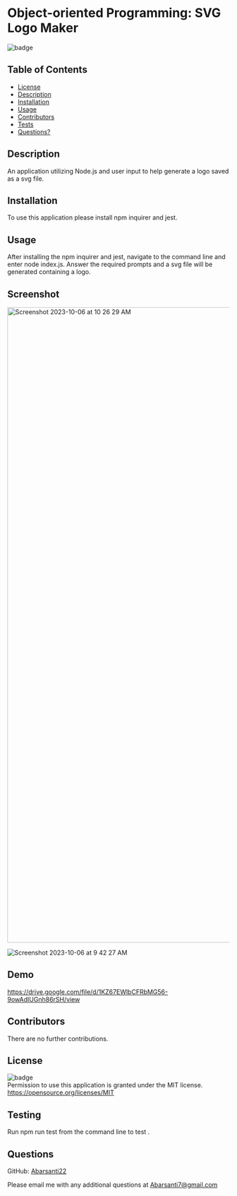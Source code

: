 # Object-oriented Programming: SVG Logo Maker
 
   ![badge](https://img.shields.io/badge/license-MIT-important)

   ## Table of Contents

   * [License](#license)
   * [Description](#description)
   * [Installation](#installation)
   * [Usage](#usage)
   * [Contributors](#contributors)
   * [Tests](#testing)
   * [Questions?](#questions)
   

  ## Description
  An application utilizing Node.js and user input to help generate a logo saved as a svg file.
  
  ## Installation
   To use this application please install npm inquirer and jest.
  
  ## Usage
   After installing the npm inquirer and jest, navigate to the command line and enter node index.js. Answer the required prompts and a svg file will be generated containing a logo.
 
  ## Screenshot
<img width="1440" alt="Screenshot 2023-10-06 at 10 26 29 AM" src="https://github.com/Abarsanti22/Logo-Maker/assets/138410240/9ca05676-3de0-4612-95a0-082810ed6d73">

![Screenshot 2023-10-06 at 9 42 27 AM](https://github.com/Abarsanti22/Logo-Maker/assets/138410240/88a115fb-6d06-4f2e-8807-2533104c56bd)


  ## Demo
https://drive.google.com/file/d/1KZ67EWlbCFRbMG56-9owAdIUGnh86rSH/view
 
   
  ## Contributors
   There are no further contributions.
     
  ## License
   ![badge](https://img.shields.io/badge/license-MIT-important)
   <br>
   Permission to use this application is granted under the MIT license. <https://opensource.org/licenses/MIT>
 

  ## Testing
   Run npm run test from the command line to test .


  ## Questions
GitHub: <a href="github.com:undefined">Abarsanti22</a>

Please email me with any additional questions at <a href="mailto:Abarsanti7@gmail.com">Abarsanti7@gmail.com</a>
